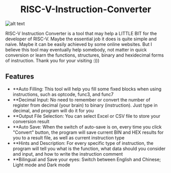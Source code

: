 <h1 align = "center">
  RISC-V-Instruction-Converter
</h1>

![alt text](https://github.com/[h11nry]/[RISC-V-Instruction_Converter]/blob/[main]/GUIToolPic.png?raw=true)

RISC-V Instruction Converter is a tool that may help a LITTLE BIT for the developer of RISC-V. Maybe the essential job it does is quite simple and naive. Maybe it can be easily achieved by some online websites. But I believe this tool may eventually help somebody, not matter in quick conversion or learn the functions, structures, binary and hexidecimal forms of instruction. Thank you for your visiting :)))

## Features

- **Auto Filling: This tool will help you fill some fixed blocks when using instructions, such as optcode, func3, and func7
- **Decimal Input: No need to remember or convert the number of register from decimal (your brain) to binary (instruction). Just type in decimal, and program will do it for you
- **Output File Selection: You can select Excel or CSV file to store your conversion result
- **Auto Save: When the switch of auto-save is on, every time you click "Convert" button, the program will save current BIN and HEX results for you to a result file, as well as current instruction type
- **Hints and Description: For every specific type of instruction, the program will tell you what is the function, what data should you consider and input, and how to write the instruction comment
- **Bilingual and Save your eyes: Switch between English and Chinese; Light mode and Dark mode
